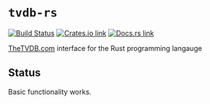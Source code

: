 # `tvdb-rs`

[![Build Status](https://travis-ci.org/dbr/tvdb-rs.png?branch=master)](https://travis-ci.org/dbr/tvdb-rs)
[![Crates.io link](https://img.shields.io/crates/v/tvdb.svg)](https://crates.io/crates/tvdb)
[![Docs.rs link](https://docs.rs/tvdb/badge.svg)](https://docs.rs/tvdb)

[TheTVDB.com][tvdb] interface for the Rust programming langauge

[tvdb]: http://thetvdb.com/


## Status

Basic functionality works.
